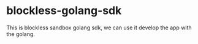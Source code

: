 # blockless-golang-sdk

This is blockless sandbox golang sdk, we can use it develop the app with the golang. 